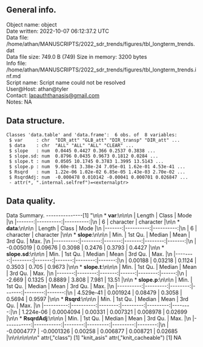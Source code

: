 <!-- This is a markdown file. -->


 General info.
---------------

Object name:    object      
Date written:   2022-10-07 06:12:37.2 UTC  
Data file:      /home/athan/MANUSCRIPTS/2022_sdr_trends/figures/tbl_longterm_trends.dat      
Data file size: 749.0 B (749) 
Size in memory: 3200 bytes      
Info file:      /home/athan/MANUSCRIPTS/2022_sdr_trends/figures/tbl_longterm_trends.inf.md      
Script name:    Script name could not be resolved      
User@Host:      athan@tyler   
Contact:        <lapauththanasis@gmail.com>      
Notes:          NA      


 Data structure.
-----------------

```
Classes 'data.table' and 'data.frame':	6 obs. of  8 variables:
 $ var     : chr  "DIR_att" "GLB_att" "DIR_transp" "DIR_att" ...
 $ data    : chr  "ALL" "ALL" "ALL" "CLEAR" ...
 $ slope   : num  0.0445 0.4427 0.366 0.2537 0.3838 ...
 $ slope.sd: num  0.8796 0.0435 0.9673 0.1812 0.0284 ...
 $ slope.t : num  0.0505 10.1745 0.3783 1.3995 13.5143 ...
 $ slope.p : num  9.60e-01 3.38e-24 7.05e-01 1.62e-01 4.53e-41 ...
 $ Rsqrd   : num  1.22e-06 1.02e-02 6.85e-05 1.43e-03 2.70e-02 ...
 $ RsqrdAdj: num  -0.000478 0.010142 -0.00041 0.000701 0.026847 ...
 - attr(*, ".internal.selfref")=<externalptr> 
```


 Data quality.
---------------
 Data Summary.
---------------[1] "\n\n  * **var**:\n\n\n    | Length |     Class |      Mode |\n    |-------:|----------:|----------:|\n    |      6 | character | character |\n\n  * **data**:\n\n\n    | Length |     Class |      Mode |\n    |-------:|----------:|----------:|\n    |      6 | character | character |\n\n  * **slope**:\n\n\n    |      Min. | 1st Qu. | Median |   Mean | 3rd Qu. |   Max. |\n    |----------:|--------:|-------:|-------:|--------:|-------:|\n    | -0.005019 | 0.09676 | 0.3098 | 0.2476 |  0.3793 | 0.4427 |\n\n  * **slope.sd**:\n\n\n    |    Min. | 1st Qu. | Median |   Mean | 3rd Qu. |   Max. |\n    |--------:|--------:|-------:|-------:|--------:|-------:|\n    | 0.00188 | 0.03218 | 0.1124 | 0.3503 |   0.705 | 0.9673 |\n\n  * **slope.t**:\n\n\n    |   Min. | 1st Qu. | Median |  Mean | 3rd Qu. |  Max. |\n    |-------:|--------:|-------:|------:|--------:|------:|\n    | -2.669 |  0.1325 | 0.8889 | 3.808 |   7.981 | 13.51 |\n\n  * **slope.p**:\n\n\n    |      Min. |  1st Qu. |  Median |   Mean | 3rd Qu. |   Max. |\n    |----------:|---------:|--------:|-------:|--------:|-------:|\n    | 4.529e-41 | 0.001924 | 0.08479 | 0.3058 |  0.5694 | 0.9597 |\n\n  * **Rsqrd**:\n\n\n    |      Min. |   1st Qu. |  Median |     Mean |  3rd Qu. |    Max. |\n    |----------:|----------:|--------:|---------:|---------:|--------:|\n    | 1.224e-06 | 0.0004094 | 0.00331 | 0.007321 | 0.008978 | 0.02699 |\n\n  * **RsqrdAdj**:\n\n\n    |       Min. |    1st Qu. |  Median |     Mean |  3rd Qu. |    Max. |\n    |-----------:|-----------:|--------:|---------:|---------:|--------:|\n    | -0.0004777 | -0.0001326 | 0.00258 | 0.006877 | 0.008721 | 0.02685 |\n\n\n<!-- end of list -->\n\n\n"
attr(,"class")
[1] "knit_asis"
attr(,"knit_cacheable")
[1] NA
